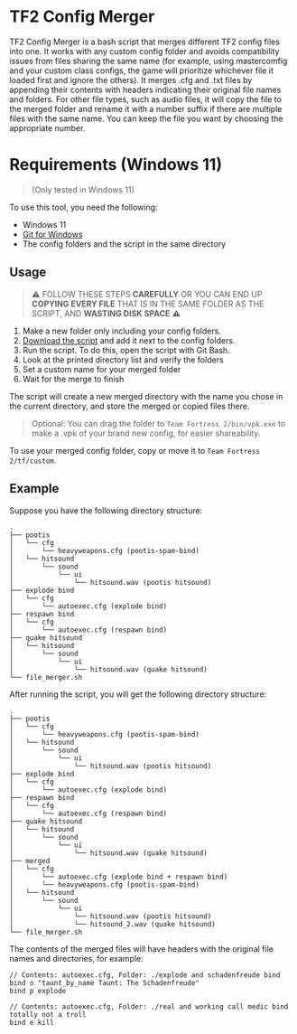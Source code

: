 # TF2 Config Merger
TF2 Config Merger is a bash script that merges different TF2 config files into one. It works with any custom config folder and avoids compatibility issues from files sharing the same name (for example, using mastercomfig and your custom class configs, the game will prioritize whichever file it loaded first and ignore the others). It merges .cfg and .txt files by appending their contents with headers indicating their original file names and folders. For other file types, such as audio files, it will copy the file to the merged folder and rename it with a number suffix if there are multiple files with the same name. You can keep the file you want by choosing the appropriate number.

# Requirements (Windows 11)
> (Only tested in Windows 11)

To use this tool, you need the following:

- Windows 11
- [Git for Windows](https://gitforwindows.org/)
- The config folders and the script in the same directory

## Usage
> ⚠️ FOLLOW THESE STEPS **CAREFULLY** OR YOU CAN END UP **COPYING EVERY FILE** THAT IS IN THE SAME FOLDER AS THE SCRIPT, AND **WASTING DISK SPACE** ⚠️
1. Make a new folder only including your config folders.
2. [Download the script](https://raw.githubusercontent.com/arroyoquiel/tf2-config-merger/main/tf2_config_merger.sh) and add it next to the config folders.
3. Run the script. To do this, open the script with Git Bash.
4. Look at the printed directory list and verify the folders
5. Set a custom name for your merged folder
6. Wait for the merge to finish

The script will create a new merged directory with the name you chose in the current directory, and store the merged or copied files there.

> Optional: You can drag the folder to `Team Fortress 2/bin/vpk.exe` to make a .vpk of your brand new config, for easier shareability.

To use your merged config folder, copy or move it to `Team Fortress 2/tf/custom`.
## Example
Suppose you have the following directory structure:

```
.
├── pootis
│	└── cfg
│		└── heavyweapons.cfg (pootis-spam-bind)
│	└── hitsound
│		└── sound
│			└── ui
│				└── hitsound.wav (pootis hitsound)
├── explode bind
│	└── cfg
│		└── autoexec.cfg (explode bind)
├── respawn bind
│	└── cfg
│		└── autoexec.cfg (respawn bind)
├── quake hitsound
│	└── hitsound
│		└── sound
│			└── ui
│				└── hitsound.wav (quake hitsound)
└── file_merger.sh
```

After running the script, you will get the following directory structure:

```
.
├── pootis
│	└── cfg
│		└── heavyweapons.cfg (pootis-spam-bind)
│	└── hitsound
│		└── sound
│			└── ui
│				└── hitsound.wav (pootis hitsound)
├── explode bind
│	└── cfg
│		└── autoexec.cfg (explode bind)
├── respawn bind
│	└── cfg
│		└── autoexec.cfg (respawn bind)
├── quake hitsound
│	└── hitsound
│		└── sound
│			└── ui
│				└── hitsound.wav (quake hitsound)
├── merged
│	└── cfg
│		└── autoexec.cfg (explode bind + respawn bind)
│		└── heavyweapons.cfg (pootis-spam-bind)
│	└── hitsound
│		└── sound
│			└── ui
│				└── hitsound.wav (pootis hitsound)
│				└── hitsound_2.wav (quake hitsound)
└── file_merger.sh
```

The contents of the merged files will have headers with the original file names and directories, for example:

```
// Contents: autoexec.cfg, Folder: ./explode and schadenfreude bind
bind o "taunt_by_name Taunt: The Schadenfreude"
bind p explode

// Contents: autoexec.cfg, Folder: ./real and working call medic bind totally not a troll
bind e kill

```
